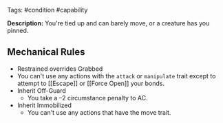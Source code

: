 Tags: #condition #capability

**Description:** You're tied up and can barely move, or a creature has you pinned.
## Mechanical Rules

- Restrained overrides Grabbed  
- You can't use any actions with the `attack` or `manipulate` trait except to attempt to [[Escape]] or [[Force Open]] your bonds.  
- Inherit Off-Guard  
	- You take a –2 circumstance penalty to AC.  
- Inherit Immobilized  
	- You can't use any actions that have the move trait.
